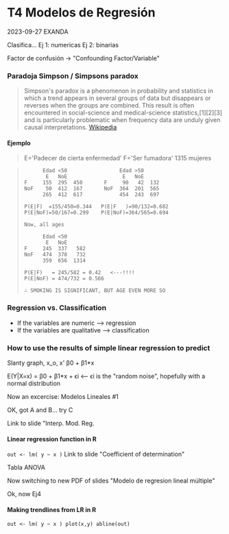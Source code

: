 # T4 Modelos de Regresión

2023-09-27 EXANDA

Clasifica...
Ej 1: numericas
Ej 2: binarias

Factor de confusión -> "Confounding Factor/Variable"

### Paradoja Simpson / Simpsons paradox
>    Simpson's paradox is a phenomenon in probability and statistics in which a
>    trend appears in several groups of data but disappears or reverses when
>    the groups are combined. This result is often encountered in social-science
>    and medical-science statistics,[1][2][3] and is particularly problematic
>    when frequency data are unduly given causal interpretations.
[Wikipedia]([https://pages.github.com/](https://en.wikipedia.org/wiki/Simpson%27s_paradox))

#### Ejemplo 
>    E='Padecer de cierta enfermedad'
>    F='Ser fumadora'
>    1315 mujeres

>           Edad <50                 Edad >50
>            E   NoE                  E   NoE
>     F     155  295  450       F     90   42  132
>     NoF    50  412  167       NoF  364  201  565
>           265  412  617            454  243  697
>
>     P(E|F)  =155/450=0.344   P(E|F   )=90/132=0.682
>     P(E|NoF)=50/167=0.299    P(E|NoF)=364/565=0.694
>
>     Now, all ages
> 
>           Edad <50         
>            E   NoE       
>     F     245  337   582
>     NoF   474  378   732
>           359  656  1314
>
>     P(E|F)   = 245/582 = 0.42   <---!!!!
>     P(E|NoF) = 474/732 = 0.566
> 
>     ∴ SMOKING IS SIGNIFICANT, BUT AGE EVEN MORE SO

### Regression vs. Classification

* If the variables are numeric --> regression
* If the variables are qualitative --> classification

### How to use the results of simple linear regression to predict

Slanty graph, x_o,  x'     β0 + β1*x

E(Y|X=x) = β0 + β1*x + ϵi  <-- ϵi is the "random noise", hopefully with a normal distribution

Now an excercise: Modelos Lineales #1

OK, got A and B... try C

Link to slide "Interp. Mod. Reg. 

#### Linear regression function in R
`
out <- lm( y ~ x )
`
Link to slide "Coefficient of determination"

Tabla ANOVA

Now switching to new PDF of slides "Modelo de regresion lineal múltiple"

Ok, now Ej4

#### Making trendlines from LR in R
`
out <- lm( y ~ x )
plot(x,y)
abline(out)
`

